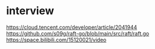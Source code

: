# interview

https://cloud.tencent.com/developer/article/2041944
https://github.com/s09g/raft-go/blob/main/src/raft/raft.go
https://space.bilibili.com/15120021/video
